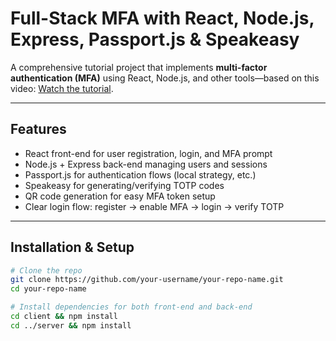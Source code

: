# Full-Stack MFA with React, Node.js, Express, Passport.js & Speakeasy

A comprehensive tutorial project that implements **multi-factor authentication (MFA)** using React, Node.js, and other tools—based on this video: [Watch the tutorial](https://www.youtube.com/watch?v=opXWwDrvyFY).

---

##  Features

- React front-end for user registration, login, and MFA prompt
- Node.js + Express back-end managing users and sessions
- Passport.js for authentication flows (local strategy, etc.)
- Speakeasy for generating/verifying TOTP codes
- QR code generation for easy MFA token setup
- Clear login flow: register → enable MFA → login → verify TOTP

---

##  Installation & Setup

```bash
# Clone the repo
git clone https://github.com/your-username/your-repo-name.git
cd your-repo-name

# Install dependencies for both front-end and back-end
cd client && npm install
cd ../server && npm install
